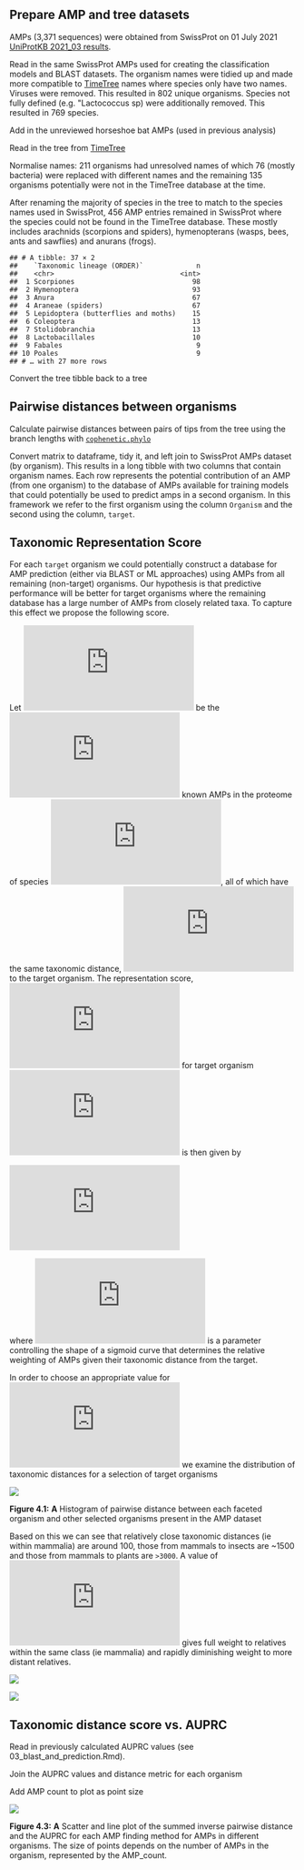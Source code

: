 
## Prepare AMP and tree datasets

AMPs (3,371 sequences) were obtained from SwissProt on 01 July 2021
[UniProtKB 2021\_03
results](https://www.uniprot.org/uniprot/?query=keyword%3A%22Antimicrobial%20%5BKW-0929%5D%22%20AND%20reviewed%3Ayes&columns=id%2Centry%20name%2Creviewed%2Cprotein%20names%2Cgenes%2Corganism%2Clength%2Ckeyword-id%2Ckeywords%2Cproteome%2Corganism-id%2Clineage(ORDER)%2Csequence%2Cexistence%2Clineage(ALL)&sort=sequence-modified).

Read in the same SwissProt AMPs used for creating the classification
models and BLAST datasets. The organism names were tidied up and made
more compatible to [TimeTree](http://timetree.org/) names where species
only have two names. Viruses were removed. This resulted in 802 unique
organisms. Species not fully defined (e.g. "Lactococcus sp) were
additionally removed. This resulted in 769 species.

Add in the unreviewed horseshoe bat AMPs (used in previous analysis)

Read in the tree from [TimeTree](http://timetree.org/)

Normalise names: 211 organisms had unresolved names of which 76 (mostly
bacteria) were replaced with different names and the remaining 135
organisms potentially were not in the TimeTree database at the time.

After renaming the majority of species in the tree to match to the
species names used in SwissProt, 456 AMP entries remained in SwissProt
where the species could not be found in the TimeTree database. These
mostly includes arachnids (scorpions and spiders), hymenopterans (wasps,
bees, ants and sawflies) and anurans (frogs).

    ## # A tibble: 37 × 2
    ##    `Taxonomic lineage (ORDER)`             n
    ##    <chr>                               <int>
    ##  1 Scorpiones                             98
    ##  2 Hymenoptera                            93
    ##  3 Anura                                  67
    ##  4 Araneae (spiders)                      67
    ##  5 Lepidoptera (butterflies and moths)    15
    ##  6 Coleoptera                             13
    ##  7 Stolidobranchia                        13
    ##  8 Lactobacillales                        10
    ##  9 Fabales                                 9
    ## 10 Poales                                  9
    ## # … with 27 more rows

Convert the tree tibble back to a tree

## Pairwise distances between organisms

Calculate pairwise distances between pairs of tips from the tree using
the branch lengths with
[`cophenetic.phylo`](https://rdrr.io/cran/ape/man/cophenetic.phylo.html)

Convert matrix to dataframe, tidy it, and left join to SwissProt AMPs
dataset (by organism). This results in a long tibble with two columns
that contain organism names. Each row represents the potential
contribution of an AMP (from one organism) to the database of AMPs
available for training models that could potentially be used to predict
amps in a second organism. In this framework we refer to the first
organism using the column `Organism` and the second using the column,
`target`.

## Taxonomic Representation Score

For each `target` organism we could potentially construct a database for
AMP prediction (either via BLAST or ML approaches) using AMPs from all
remaining (non-target) organisms. Our hypothesis is that predictive
performance will be better for target organisms where the remaining
database has a large number of AMPs from closely related taxa. To
capture this effect we propose the following score.

Let
![A\_i = \\{ a\_i^1,a\_i^2,...,a\_i^{n\_i} \\}](https://latex.codecogs.com/png.latex?A_i%20%3D%20%5C%7B%20a_i%5E1%2Ca_i%5E2%2C...%2Ca_i%5E%7Bn_i%7D%20%5C%7D "A_i = \{ a_i^1,a_i^2,...,a_i^{n_i} \}")
be the ![n\_i](https://latex.codecogs.com/png.latex?n_i "n_i") known
AMPs in the proteome of species
![i](https://latex.codecogs.com/png.latex?i "i"), all of which have the
same taxonomic distance,
![d\_i](https://latex.codecogs.com/png.latex?d_i "d_i") to the target
organism. The representation score,
![S\_t](https://latex.codecogs.com/png.latex?S_t "S_t") for target
organism ![t](https://latex.codecogs.com/png.latex?t "t") is then given
by

![
S\_t = \\sum\_{i \\ne t} \\frac{s}{s+e^{\\frac{d\_i}{s}}} n\_i
](https://latex.codecogs.com/png.latex?%0AS_t%20%3D%20%5Csum_%7Bi%20%5Cne%20t%7D%20%5Cfrac%7Bs%7D%7Bs%2Be%5E%7B%5Cfrac%7Bd_i%7D%7Bs%7D%7D%7D%20n_i%0A "
S_t = \sum_{i \ne t} \frac{s}{s+e^{\frac{d_i}{s}}} n_i
")

where ![s](https://latex.codecogs.com/png.latex?s "s") is a parameter
controlling the shape of a sigmoid curve that determines the relative
weighting of AMPs given their taxonomic distance from the target.

In order to choose an appropriate value for
![s](https://latex.codecogs.com/png.latex?s "s") we examine the
distribution of taxonomic distances for a selection of target organisms

![](04_compute_taxonomic_distance_metric_files/figure-gfm/unnamed-chunk-10-1.png)<!-- -->

**Figure 4.1:** **A** Histogram of pairwise distance between each
faceted organism and other selected organisms present in the AMP dataset

Based on this we can see that relatively close taxonomic distances (ie
within mammalia) are around 100, those from mammals to insects are
\~1500 and those from mammals to plants are `>3000`. A value of
![s=200](https://latex.codecogs.com/png.latex?s%3D200 "s=200") gives
full weight to relatives within the same class (ie mammalia) and rapidly
diminishing weight to more distant relatives.

![](04_compute_taxonomic_distance_metric_files/figure-gfm/unnamed-chunk-11-1.png)<!-- -->

![](04_compute_taxonomic_distance_metric_files/figure-gfm/unnamed-chunk-12-1.png)<!-- -->

## Taxonomic distance score vs. AUPRC

Read in previously calculated AUPRC values (see
03\_blast\_and\_prediction.Rmd).

Join the AUPRC values and distance metric for each organism

Add AMP count to plot as point size

![](04_compute_taxonomic_distance_metric_files/figure-gfm/unnamed-chunk-16-1.png)<!-- -->

**Figure 4.3:** **A** Scatter and line plot of the summed inverse
pairwise distance and the AUPRC for each AMP finding method for AMPs in
different organisms. The size of points depends on the number of AMPs in
the organism, represented by the AMP\_count.
